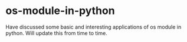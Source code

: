 # os-module-in-python
Have discussed some basic and interesting applications of os module in python. Will update this from time to time.
